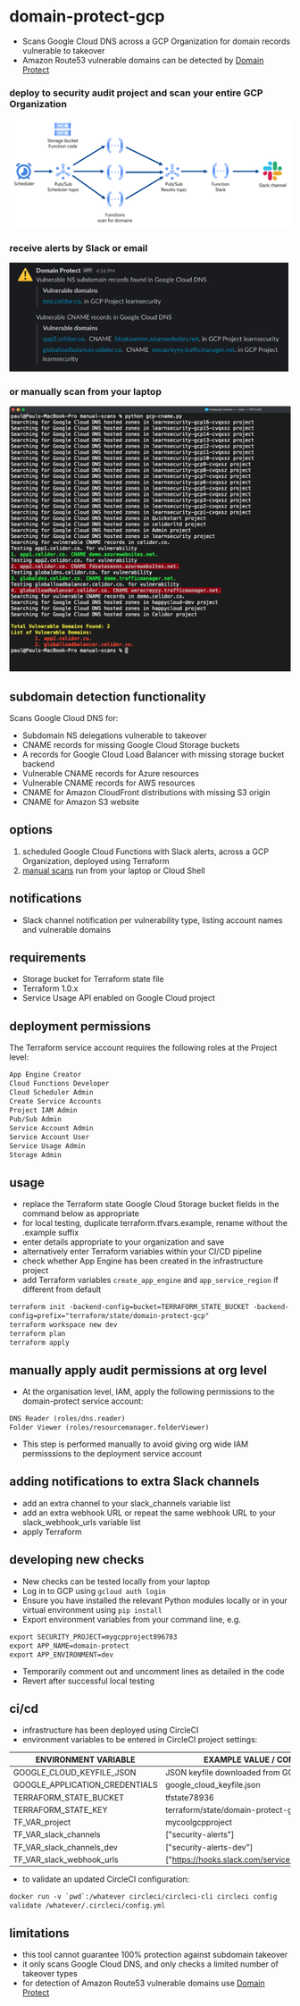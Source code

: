 # domain-protect-gcp
* Scans Google Cloud DNS across a GCP Organization for domain records vulnerable to takeover
* Amazon Route53 vulnerable domains can be detected by [Domain Protect](https://github.com/ovotech/domain-protect)

### deploy to security audit project and scan your entire GCP Organization

![Alt text](images/gcp-architecture.png?raw=true "Domain Protect GCP architecture")

### receive alerts by Slack or email

<kbd>
  <img src="images/slack-gcp.png" width="500">
</kbd>

### or manually scan from your laptop

![Alt text](manual-scans/images/gcp-cname.png?raw=true "Detect vulnerable ElasticBeanstalk CNAMEs")

## subdomain detection functionality
Scans Google Cloud DNS for:
* Subdomain NS delegations vulnerable to takeover
* CNAME records for missing Google Cloud Storage buckets
* A records for Google Cloud Load Balancer with missing storage bucket backend  
* Vulnerable CNAME records for Azure resources
* Vulnerable CNAME records for AWS resources  
* CNAME for Amazon CloudFront distributions with missing S3 origin
* CNAME for Amazon S3 website

## options
1. scheduled Google Cloud Functions with Slack alerts, across a GCP Organization, deployed using Terraform
2. [manual scans](manual-scans/README.md) run from your laptop or Cloud Shell

## notifications
* Slack channel notification per vulnerability type, listing account names and vulnerable domains

## requirements
* Storage bucket for Terraform state file
* Terraform 1.0.x
* Service Usage API enabled on Google Cloud project

## deployment permissions
The Terraform service account requires the following roles at the Project level:
```
App Engine Creator
Cloud Functions Developer
Cloud Scheduler Admin
Create Service Accounts
Project IAM Admin
Pub/Sub Admin
Service Account Admin
Service Account User
Service Usage Admin
Storage Admin
```

## usage
* replace the Terraform state Google Cloud Storage bucket fields in the command below as appropriate
* for local testing, duplicate terraform.tfvars.example, rename without the .example suffix
* enter details appropriate to your organization and save
* alternatively enter Terraform variables within your CI/CD pipeline
* check whether App Engine has been created in the infrastructure project
* add Terraform variables ```create_app_engine``` and ```app_service_region``` if different from default

```
terraform init -backend-config=bucket=TERRAFORM_STATE_BUCKET -backend-config=prefix="terraform/state/domain-protect-gcp"
terraform workspace new dev
terraform plan
terraform apply
```

## manually apply audit permissions at org level
* At the organisation level, IAM, apply the following permissions to the domain-protect service account:
```
DNS Reader (roles/dns.reader)
Folder Viewer (roles/resourcemanager.folderViewer)
```
* This step is performed manually to avoid giving org wide IAM permisssions to the deployment service account

## adding notifications to extra Slack channels
* add an extra channel to your slack_channels variable list
* add an extra webhook URL or repeat the same webhook URL to your slack_webhook_urls variable list
* apply Terraform

## developing new checks
* New checks can be tested locally from your laptop
* Log in to GCP using ```gcloud auth login```
* Ensure you have installed the relevant Python modules locally or in your virtual environment using ```pip install```
* Export environment variables from your command line, e.g. 
```
export SECURITY_PROJECT=mygcpproject896783
export APP_NAME=domain-protect
export APP_ENVIRONMENT=dev
```
* Temporarily comment out and uncomment lines as detailed in the code
* Revert after successful local testing

## ci/cd
* infrastructure has been deployed using CircleCI
* environment variables to be entered in CircleCI project settings:

| ENVIRONMENT VARIABLE            | EXAMPLE VALUE / COMMENT                          |
| ------------------------------- | -------------------------------------------------|
| GOOGLE_CLOUD_KEYFILE_JSON       | JSON keyfile downloaded from GCP console         |
| GOOGLE_APPLICATION_CREDENTIALS  | google_cloud_keyfile.json                        | 
| TERRAFORM_STATE_BUCKET          | tfstate78936                                     |
| TERRAFORM_STATE_KEY             | terraform/state/domain-protect-gcp               |
| TF_VAR_project                  | mycoolgcpproject                                 |       
| TF_VAR_slack_channels           | ["security-alerts"]                              |
| TF_VAR_slack_channels_dev       | ["security-alerts-dev"]                          |
| TF_VAR_slack_webhook_urls       | ["https://hooks.slack.com/services/XXX/XXX/XXX"] | 

* to validate an updated CircleCI configuration:
```
docker run -v `pwd`:/whatever circleci/circleci-cli circleci config validate /whatever/.circleci/config.yml
```

## limitations
* this tool cannot guarantee 100% protection against subdomain takeover
* it only scans Google Cloud DNS, and only checks a limited number of takeover types
* for detection of Amazon Route53 vulnerable domains use [Domain Protect](https://github.com/ovotech/domain-protect)
